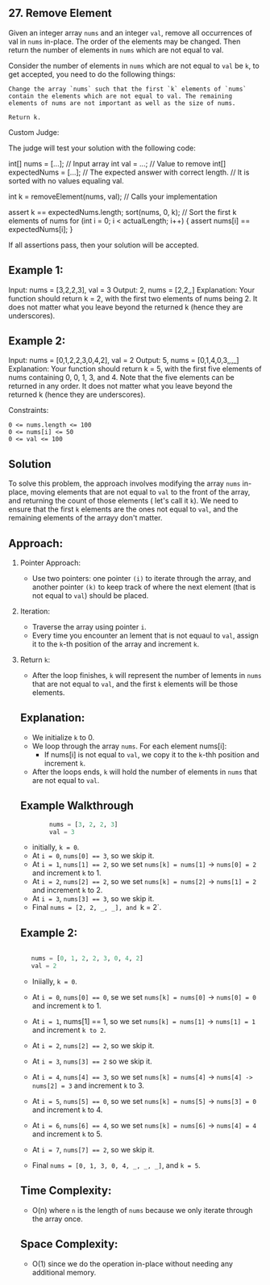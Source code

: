 ## 27. Remove Element

 Given an integer array `nums` and an integer `val`, remove all occurrences of val in `nums` in-place. The order of the elements may be changed. Then return the number of elements in `nums` which are not equal to val.

Consider the number of elements in `nums` which are not equal to `val` be `k`, to get accepted, you need to do the following things:

    Change the array `nums` such that the first `k` elements of `nums` contain the elements which are not equal to val. The remaining elements of nums are not important as well as the size of nums.

    Return k.


Custom Judge:

The judge will test your solution with the following code:

int[] nums = [...]; // Input array
int val = ...; // Value to remove
int[] expectedNums = [...]; // The expected answer with correct length.
                            // It is sorted with no values equaling val.

int k = removeElement(nums, val); // Calls your implementation

assert k == expectedNums.length;
sort(nums, 0, k); // Sort the first k elements of nums
for (int i = 0; i < actualLength; i++) {
    assert nums[i] == expectedNums[i];
}

If all assertions pass, then your solution will be accepted.


## Example 1:

Input: nums = [3,2,2,3], val = 3
Output: 2, nums = [2,2,_,_]
Explanation: Your function should return k = 2, with the first two elements of nums being 2.
It does not matter what you leave beyond the returned k (hence they are underscores).

## Example 2:

Input: nums = [0,1,2,2,3,0,4,2], val = 2
Output: 5, nums = [0,1,4,0,3,_,_,_]
Explanation: Your function should return k = 5, with the first five elements of nums containing 0, 0, 1, 3, and 4.
Note that the five elements can be returned in any order.
It does not matter what you leave beyond the returned k (hence they are underscores).

 

Constraints:

    0 <= nums.length <= 100
    0 <= nums[i] <= 50
    0 <= val <= 100


## Solution 

To solve this problem, the approach involves modifying the array `nums` in-place, moving elements 
that are not equal to `val` to the front of the array, and returning the count of those elements (
    let's call it `k`). We need to ensure that the first `k` elements are the ones not equal to `val`, 
and the remaining elements of the arrayy don't matter.

## Approach: 

1. Pointer Approach: 
    - Use two pointers: one pointer `(i)` to iterate through the array, and another pointer `(k)` to 
    keep track of where the next element (that is not equal to `val`) should be placed. 

2. Iteration:
    - Traverse the array using pointer `i`.
    - Every time you encounter an lement that is not equaul to `val`, assign it to the `k`-th position of the array and increment `k`. 

3. Return `k`:
    - After the loop finishes, `k` will represent the number of lements in `nums` that are not equal to `val`, and the first `k` elements will be those elements. 


    ## Explanation: 

    - We initialize `k` to 0. 
    - We loop through the array `nums`. For each element nums[i]:
        - If nums[i] is not equal to `val`, we copy it to the `k`-thh position and increment `k`.
    - After the loops ends, `k` will hold the number of elements in `nums` that are not equal to `val`.

    ## Example Walkthrough

    ```py
            nums = [3, 2, 2, 3]
            val = 3
    ```

    - initially, `k = 0`.
    - At `i = 0`, `nums[0] == 3`, so we skip it. 
    - At  `i = 1`, `nums[1] == 2`, so we set `nums[k] = nums[1]` -> `nums[0] = 2` and increment `k` to 1.
    - At `i = 2`, `nums[2] == 2`, so we set `nums[k] = nums[2]` -> `nums[1] = 2` and increment `k` to 2.
    - At `i = 3`, `nums[3] == 3`, so we skip it. 
    - Final `nums = [2, 2, _, _], and `k = 2`.


    ## Example 2:

     ```py

        nums = [0, 1, 2, 2, 3, 0, 4, 2]
        val = 2

     ``` 

      - Iniially, `k = 0`. 
      - At `i = 0`, `nums[0] == 0`, se we set `nums[k] = nums[0]` -> `nums[0] = 0` and increment `k` to 1.
      - At `i = 1`, nums[1] == 1, so we set `nums[k] = nums[1]` -> `nums[1] = 1` and increment `k to 2`.
      - At `i = 2`, `nums[2] == 2`, so we skip it. 
      - At `i = 3`, `nums[3] == 2` so we skip it.
      - At  `i = 4`, `nums[4] == 3`, so we set `nums[k] = nums[4]` -> `nums[4] -> nums[2] = 3` and increment `k` to 3. 

      - At `i = 5`, `nums[5] == 0`, so we set `nums[k] = nums[5]` -> `nums[3] = 0` and increment `k` to 4.

      - At `i = 6`, `nums[6] == 4`, so we set `nums[k] = nums[6]` → `nums[4] = 4` and increment `k` to 5.
      - At `i = 7`, `nums[7] == 2`, so we skip it.
      - Final `nums = [0, 1, 3, 0, 4, _, _, _]`, and `k = 5`.




    ## Time Complexity: 

    - O(n) where `n` is the length of `nums` because we only iterate through the array once. 

    ## Space Complexity: 

    - O(1)  since we do the operation in-place without needing any additional memory. 



